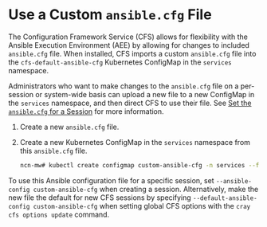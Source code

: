 # Use a Custom `ansible.cfg` File

The Configuration Framework Service \(CFS\) allows for flexibility with the Ansible Execution Environment \(AEE\) by allowing for
changes to included `ansible.cfg` file. When installed, CFS imports a custom `ansible.cfg` file into the `cfs-default-ansible-cfg`
Kubernetes ConfigMap in the `services` namespace.

Administrators who want to make changes to the `ansible.cfg` file on a per-session or system-wide basis can upload a new file to a new
ConfigMap in the `services` namespace, and then direct CFS to use their file. See
[Set the `ansible.cfg` for a Session](Set_the_ansible-cfg_for_a_Session.md) for more information.

1. Create a new `ansible.cfg` file.

1. Create a new Kubernetes ConfigMap in the `services` namespace from this `ansible.cfg` file.

    ```bash
    ncn-mw# kubectl create configmap custom-ansible-cfg -n services --from-file=ansible.cfg
    ```

To use this Ansible configuration file for a specific session, set `--ansible-config custom-ansible-cfg` when creating a session.
Alternatively, make the new file the default for new CFS sessions by specifying `--default-ansible-config custom-ansible-cfg` when
setting global CFS options with the `cray cfs options update` command.
